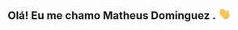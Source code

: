 <h2> Olá! Eu me chamo Matheus Dominguez . <img src="https://github.com/oidominguez/oidominguez/blob/main/Hi.gif" width="25"></h2>
